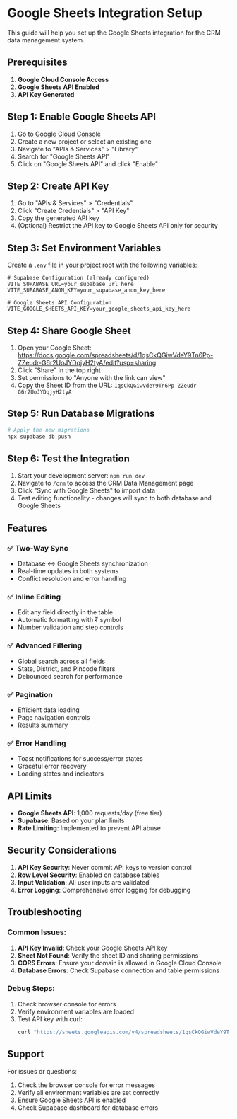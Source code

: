 # Google Sheets Integration Setup

This guide will help you set up the Google Sheets integration for the CRM data management system.

## Prerequisites

1. **Google Cloud Console Access**
2. **Google Sheets API Enabled**
3. **API Key Generated**

## Step 1: Enable Google Sheets API

1. Go to [Google Cloud Console](https://console.cloud.google.com/)
2. Create a new project or select an existing one
3. Navigate to "APIs & Services" > "Library"
4. Search for "Google Sheets API"
5. Click on "Google Sheets API" and click "Enable"

## Step 2: Create API Key

1. Go to "APIs & Services" > "Credentials"
2. Click "Create Credentials" > "API Key"
3. Copy the generated API key
4. (Optional) Restrict the API key to Google Sheets API only for security

## Step 3: Set Environment Variables

Create a `.env` file in your project root with the following variables:

```env
# Supabase Configuration (already configured)
VITE_SUPABASE_URL=your_supabase_url_here
VITE_SUPABASE_ANON_KEY=your_supabase_anon_key_here

# Google Sheets API Configuration
VITE_GOOGLE_SHEETS_API_KEY=your_google_sheets_api_key_here
```

## Step 4: Share Google Sheet

1. Open your Google Sheet: https://docs.google.com/spreadsheets/d/1qsCkQGiwVdeY9Tn6Pp-ZZeudr-G6r2UoJYDqjyH2tyA/edit?usp=sharing
2. Click "Share" in the top right
3. Set permissions to "Anyone with the link can view"
4. Copy the Sheet ID from the URL: `1qsCkQGiwVdeY9Tn6Pp-ZZeudr-G6r2UoJYDqjyH2tyA`

## Step 5: Run Database Migrations

```bash
# Apply the new migrations
npx supabase db push
```

## Step 6: Test the Integration

1. Start your development server: `npm run dev`
2. Navigate to `/crm` to access the CRM Data Management page
3. Click "Sync with Google Sheets" to import data
4. Test editing functionality - changes will sync to both database and Google Sheets

## Features

### ✅ **Two-Way Sync**
- Database ↔ Google Sheets synchronization
- Real-time updates in both systems
- Conflict resolution and error handling

### ✅ **Inline Editing**
- Edit any field directly in the table
- Automatic formatting with ₹ symbol
- Number validation and step controls

### ✅ **Advanced Filtering**
- Global search across all fields
- State, District, and Pincode filters
- Debounced search for performance

### ✅ **Pagination**
- Efficient data loading
- Page navigation controls
- Results summary

### ✅ **Error Handling**
- Toast notifications for success/error states
- Graceful error recovery
- Loading states and indicators

## API Limits

- **Google Sheets API**: 1,000 requests/day (free tier)
- **Supabase**: Based on your plan limits
- **Rate Limiting**: Implemented to prevent API abuse

## Security Considerations

1. **API Key Security**: Never commit API keys to version control
2. **Row Level Security**: Enabled on database tables
3. **Input Validation**: All user inputs are validated
4. **Error Logging**: Comprehensive error logging for debugging

## Troubleshooting

### Common Issues:

1. **API Key Invalid**: Check your Google Sheets API key
2. **Sheet Not Found**: Verify the sheet ID and sharing permissions
3. **CORS Errors**: Ensure your domain is allowed in Google Cloud Console
4. **Database Errors**: Check Supabase connection and table permissions

### Debug Steps:

1. Check browser console for errors
2. Verify environment variables are loaded
3. Test API key with curl:
   ```bash
   curl "https://sheets.googleapis.com/v4/spreadsheets/1qsCkQGiwVdeY9Tn6Pp-ZZeudr-G6r2UoJYDqjyH2tyA/values/A:N?key=YOUR_API_KEY"
   ```

## Support

For issues or questions:
1. Check the browser console for error messages
2. Verify all environment variables are set correctly
3. Ensure Google Sheets API is enabled
4. Check Supabase dashboard for database errors 